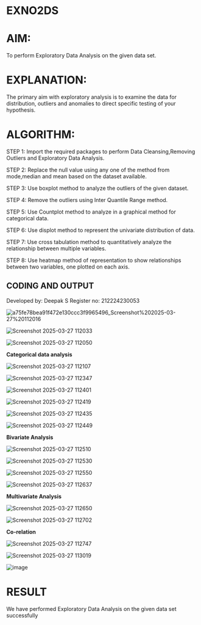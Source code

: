 # EXNO2DS

# AIM:
To perform Exploratory Data Analysis on the given data set.
      
# EXPLANATION:
  The primary aim with exploratory analysis is to examine the data for distribution, outliers and anomalies to direct specific testing of your hypothesis.
  
# ALGORITHM:
STEP 1: Import the required packages to perform Data Cleansing,Removing Outliers and Exploratory Data Analysis.

STEP 2: Replace the null value using any one of the method from mode,median and mean based on the dataset available.

STEP 3: Use boxplot method to analyze the outliers of the given dataset.

STEP 4: Remove the outliers using Inter Quantile Range method.

STEP 5: Use Countplot method to analyze in a graphical method for categorical data.

STEP 6: Use displot method to represent the univariate distribution of data.

STEP 7: Use cross tabulation method to quantitatively analyze the relationship between multiple variables.

STEP 8: Use heatmap method of representation to show relationships between two variables, one plotted on each axis.

## CODING AND OUTPUT

Developed by: Deepak S
Register no: 212224230053
        
![a75fe78bea91f472e130ccc3f9965496_Screenshot%202025-03-27%20112016](https://github.com/user-attachments/assets/f83bad23-03f9-4390-bb1c-e78172c0a950)

![Screenshot 2025-03-27 112033](https://github.com/user-attachments/assets/c274d3ea-410e-4210-8ff8-8c0296591ece)

![Screenshot 2025-03-27 112050](https://github.com/user-attachments/assets/825d7468-f4bd-4c30-b88e-285899921f16)

 **Categorical data analysis**

![Screenshot 2025-03-27 112107](https://github.com/user-attachments/assets/cf3a81b0-abd9-4552-bb18-4cee420305e8)

![Screenshot 2025-03-27 112347](https://github.com/user-attachments/assets/c5c7faaf-ef99-41c0-b7a3-2f88c90fb8d0)

![Screenshot 2025-03-27 112401](https://github.com/user-attachments/assets/642d3ffc-7a46-4bef-863c-5f0adb5fece1)

![Screenshot 2025-03-27 112419](https://github.com/user-attachments/assets/ef16e31c-20e2-457f-b08c-efecf0612718)

![Screenshot 2025-03-27 112435](https://github.com/user-attachments/assets/a7febb35-f367-49dd-9974-43ad673a15df)

![Screenshot 2025-03-27 112449](https://github.com/user-attachments/assets/5620d2cf-3d93-4f33-8c9e-1a8050a1e507)

**Bivariate Analysis**

![Screenshot 2025-03-27 112510](https://github.com/user-attachments/assets/3b9ad49c-c995-48bf-9458-b6f3751b65cb)

![Screenshot 2025-03-27 112530](https://github.com/user-attachments/assets/d6c3f8bc-91bc-45a7-818d-0a03c68d49e7)

![Screenshot 2025-03-27 112550](https://github.com/user-attachments/assets/3d356d4c-2e9d-41a3-9fc1-0e07ef374300)

![Screenshot 2025-03-27 112637](https://github.com/user-attachments/assets/49fbc153-d27d-4cc0-9118-b46af4faef09)

**Multivariate Analysis**

![Screenshot 2025-03-27 112650](https://github.com/user-attachments/assets/0f9f036e-b73a-46f9-a683-4a8de1186313)

![Screenshot 2025-03-27 112702](https://github.com/user-attachments/assets/7c9d8a23-609a-468d-8127-3111d2f1e903)

 **Co-relation**

![Screenshot 2025-03-27 112747](https://github.com/user-attachments/assets/c58c4208-4d6c-481c-9bbc-97bb23b5657d)

![Screenshot 2025-03-27 113019](https://github.com/user-attachments/assets/aa659c4e-2e47-43d7-9828-051b147510e7)

![image](https://github.com/user-attachments/assets/e0f585d0-4ca0-4948-9635-2a938ec673fd)

# RESULT
 We have performed Exploratory Data Analysis on the given data set successfully
